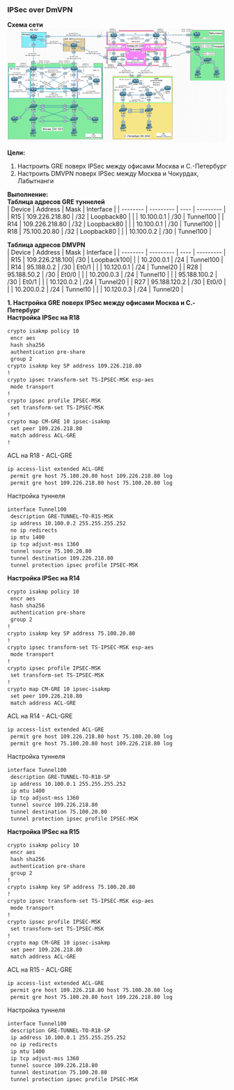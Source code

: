 ### IPSec over DmVPN

**Схема сети**  
![](https://github.com/merkelev/neteng/blob/main/labs/14-IPSec-over-DmVPN/images/network.png)  

**Цели:**  
1. Настроить GRE поверх IPSec между офисами Москва и С.-Петербург  
2. Настроить DMVPN поверх IPSec между Москва и Чокурдах, Лабытнанги  

**Выполнение:**  
**Таблица адресов GRE туннелей**  
| Device   | Address        | Mask | Interface  |
| -------- | ---------      | ---- | ---------  |
| R15      | 109.226.218.80 | /32  | Loopback80 |
|          | 10.100.0.1     | /30  | Tunnel100  |
| R14      | 109.226.218.80 | /32  | Loopback80 |
|          | 10.100.0.1     | /30  | Tunnel100  |
| R18      | 75.100.20.80   | /32  | Loopback80 |
|          | 10.100.0.2     | /30  | Tunnel100  | 

**Таблица адресов DMVPN**  
| Device   | Address        | Mask | Interface  |
| -------- | ---------      | ---- | ---------  |
| R15      | 109.226.218.100| /30  | Loopback100|
|          | 10.200.0.1     | /24  | Tunnel100  |
| R14      | 95.188.0.2     | /30  | Et0/1      |
|          | 10.120.0.1     | /24  | Tunnel20   |
| R28      | 95.188.50.2    | /30  | Et0/0      |
|          | 10.200.0.3     | /24  | Tunnel10   |
|          | 95.188.100.2   | /30  | Et0/1      |
|          | 10.120.0.2     | /24  | Tunnel20   |
| R27      | 95.188.120.2   | /30  | Et0/0      |
|          | 10.200.0.2     | /24  | Tunnel10   |
|          | 10.120.0.3     | /24  | Tunnel20   |  

**1. Настройка GRE поверх IPSec между офисами Москва и С.-Петербург**  
**Настройка IPSec на R18**  
```
crypto isakmp policy 10
 encr aes
 hash sha256
 authentication pre-share
 group 2
crypto isakmp key SP address 109.226.218.80
!
crypto ipsec transform-set TS-IPSEC-MSK esp-aes
 mode transport
!
crypto ipsec profile IPSEC-MSK
 set transform-set TS-IPSEC-MSK
!
crypto map CM-GRE 10 ipsec-isakmp
 set peer 109.226.218.80
 match address ACL-GRE
!
```  

ACL на R18 - ACL-GRE  
```
ip access-list extended ACL-GRE
 permit gre host 75.100.20.80 host 109.226.218.80 log
 permit gre host 109.226.218.80 host 75.100.20.80 log
```  

Настройка туннеля  
```
interface Tunnel100
 description GRE-TUNNEL-TO-R15-MSK
 ip address 10.100.0.2 255.255.255.252
 no ip redirects
 ip mtu 1400
 ip tcp adjust-mss 1360
 tunnel source 75.100.20.80
 tunnel destination 109.226.218.80
 tunnel protection ipsec profile IPSEC-MSK
```  

**Настройка IPSec на R14**  
```
crypto isakmp policy 10
 encr aes
 hash sha256
 authentication pre-share
 group 2
!
crypto isakmp key SP address 75.100.20.80
!
crypto ipsec transform-set TS-IPSEC-MSK esp-aes
 mode transport
!
crypto ipsec profile IPSEC-MSK
 set transform-set TS-IPSEC-MSK
!
crypto map CM-GRE 10 ipsec-isakmp
 set peer 109.226.218.80
 match address ACL-GRE
```  

ACL на R14 - ACL-GRE  
```
ip access-list extended ACL-GRE
 permit gre host 109.226.218.80 host 75.100.20.80 log
 permit gre host 75.100.20.80 host 109.226.218.80 log
```  

Настройка туннеля  
```
interface Tunnel100
 description GRE-TUNNEL-TO-R18-SP
 ip address 10.100.0.1 255.255.255.252
 ip mtu 1400
 ip tcp adjust-mss 1360
 tunnel source 109.226.218.80
 tunnel destination 75.100.20.80
 tunnel protection ipsec profile IPSEC-MSK
```  

**Настройка IPSec на R15**  
```
crypto isakmp policy 10
 encr aes
 hash sha256
 authentication pre-share
 group 2
!
crypto isakmp key SP address 75.100.20.80
!
crypto ipsec transform-set TS-IPSEC-MSK esp-aes
 mode transport
!
crypto ipsec profile IPSEC-MSK
 set transform-set TS-IPSEC-MSK
!
crypto map CM-GRE 10 ipsec-isakmp
 set peer 109.226.218.80
 match address ACL-GRE
```  

ACL на R15 - ACL-GRE  
```
ip access-list extended ACL-GRE
 permit gre host 109.226.218.80 host 75.100.20.80 log
 permit gre host 75.100.20.80 host 109.226.218.80 log
```  

Настройка туннеля  
```
interface Tunnel100
 description GRE-TUNNEL-TO-R18-SP
 ip address 10.100.0.1 255.255.255.252
 no ip redirects
 ip mtu 1400
 ip tcp adjust-mss 1360
 tunnel source 109.226.218.80
 tunnel destination 75.100.20.80
 tunnel protection ipsec profile IPSEC-MSK
```  
